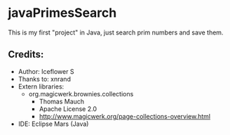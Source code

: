 # javaPrimesSearch

This is my first "project" in Java, just search prim numbers and save them.

## Credits:
- Author: Iceflower S
- Thanks to: xnrand
- Extern libraries:
  - org.magicwerk.brownies.collections
    - Thomas Mauch
    - Apache License 2.0
    - http://www.magicwerk.org/page-collections-overview.html
- IDE: Eclipse Mars (Java)